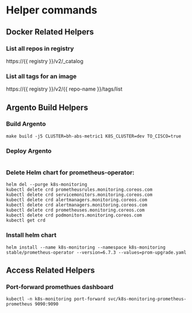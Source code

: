 # Helper commands


## Docker Related Helpers

### List all repos in registry

https://{{ registry }}/v2/_catalog

### List all tags for an image

https://{{ registry }}/v2/{{ repo-name }}/tags/list

## Argento Build Helpers

### Build Argento

```
make build -j5 CLUSTER=bh-abs-metric1 K8S_CLUSTER=dev TO_CISCO=true
```

### Deploy Argento

```

```

### Delete Helm chart for prometheus-operator:

```
helm del --purge k8s-monitoring
kubectl delete crd prometheusrules.monitoring.coreos.com
kubectl delete crd servicemonitors.monitoring.coreos.com
kubectl delete crd alertmanagers.monitoring.coreos.com
kubectl delete crd alertmanagers.monitoring.coreos.com
kubectl delete crd prometheuses.monitoring.coreos.com
kubectl delete crd podmonitors.monitoring.coreos.com
kubectl get crd
```

### Install helm chart

```
helm install --name k8s-monitoring --namespace k8s-monitoring stable/prometheus-operator --version=6.7.3 --values=prom-upgrade.yaml
```

## Access Related Helpers

### Port-forward promethues dashboard 

```
kubectl -n k8s-monitoring port-forward svc/k8s-monitoring-prometheus-prometheus 9090:9090
```
